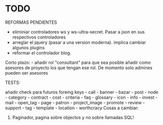 TODO
=====

REFORMAS PENDIENTES

- eliminiar controladores ws y ws-ultra-secret. Pasar a json en sus respectivos controladores
- arreglar el jquery (pasar a una version moderna). implica cambiar algunos plugins
- reformar el controlador blog.

Corto plazo:
    - añadir rol "consultant" para que sea posible añadir como asesores de proyecto los que tengan ese rol. De momento solo admines pueden ser asesores

TESTS:

añadir check para futuros foreing keys
    - call
    - banner
    - bazar
    - post
    - node
    - category
    - contract
    - cost
    - criteria
    - faq
    - glossary
    - icon
    - info
    - invest
    - mail
    - open_tag
    - page
    - patron
    - project_image
    - promote
    - review
    - support
    - tag
    - template
    - location
    - worthcracy
Cosas a cambiar:

1. Paginador, pagina sobre objectos y no sobre llamadas SQL!

